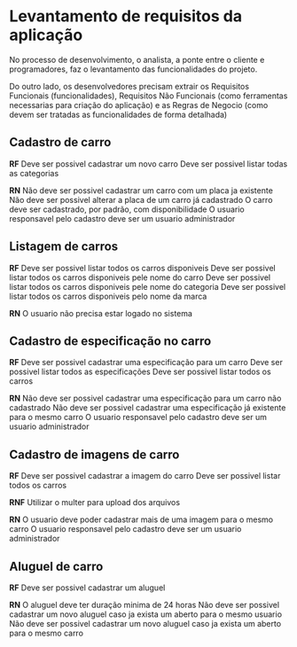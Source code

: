 # Levantamento de requisitos da aplicação

No processo de desenvolvimento, o analista, a ponte entre o cliente e programadores, faz o levantamento das funcionalidades do projeto.

Do outro lado, os desenvolvedores precisam extrair os Requisitos Funcionais (funcionalidades), Requisitos Não Funcionais (como ferramentas necessarias para criação do aplicação) e as Regras de Negocio (como devem ser tratadas as funcionalidades de forma detalhada)

## Cadastro de carro

**RF**
Deve ser possivel cadastrar um novo carro
Deve ser possivel listar todas as categorias

**RN**
Não deve ser possivel cadastrar um carro com um placa ja existente
Não deve ser possivel alterar a placa de um carro já cadastrado
O carro deve ser cadastrado, por padrão, com disponibilidade
O usuario responsavel pelo cadastro deve ser um usuario administrador

## Listagem de carros

**RF**
Deve ser possivel listar todos os carros disponiveis
Deve ser possivel listar todos os carros disponiveis pele nome do carro
Deve ser possivel listar todos os carros disponiveis pele nome do categoria
Deve ser possivel listar todos os carros disponiveis pelo nome da marca

**RN**
O usuario não precisa estar logado no sistema

## Cadastro de especificação no carro

**RF**
Deve ser possivel cadastrar uma especificação para um carro
Deve ser possivel listar todos as especificações
Deve ser possivel listar todos os carros

**RN**
Não deve ser possivel cadastrar uma especificação para um carro não cadastrado
Não deve ser possivel cadastrar uma especificação já existente para o mesmo carro
O usuario responsavel pelo cadastro deve ser um usuario administrador

## Cadastro de imagens de carro

**RF**
Deve ser possivel cadastrar a imagem do carro
Deve ser possivel listar todos os carros

**RNF**
Utilizar o multer para upload dos arquivos

**RN**
O usuario deve poder cadastrar mais de uma imagem para o mesmo carro
O usuario responsavel pelo cadastro deve ser um usuario administrador

## Aluguel de carro

**RF**
Deve ser possivel cadastrar um aluguel

**RN**
O aluguel deve ter duração minima de 24 horas
Não deve ser possivel cadastrar um novo aluguel caso ja exista um aberto para o mesmo usuario
Não deve ser possivel cadastrar um novo aluguel caso ja exista um aberto para o mesmo carro
